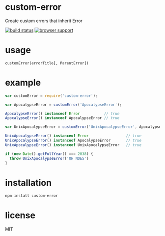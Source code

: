 # custom-error

Create custom errors that inherit Error

[![build status](https://secure.travis-ci.org/AndreZSanchez/custom-error.png)](http://travis-ci.org/AndreZSanchez/custom-error)
[![browser support](https://ci.testling.com/AndreZSanchez/custom-error.png)](http://ci.testling.com/AndreZSanchez/custom-error)

# usage

`customError(errorTitle[, ParentError])`

# example

``` js
var customError = require('custom-error');

var ApocalypseError = customError('ApocalypseError');

ApocalypseError() instanceof Error           // true
ApocalypseError() instanceof ApocalypseError // true

var UnixApocalypseError = customError('UnixApocalypseError', ApocalypseError)

UnixApocalypseError() instanceof Error                 // true
UnixApocalypseError() instanceof ApocalypseError       // true
UnixApocalypseError() instanceof UnixApocalypseError   // true

if (new Date().getFullYear() === 2038) {
  throw UnixApocalypseError('OH NOES')
}
```

# installation

``` bash
npm install custom-error
```

# license

MIT
